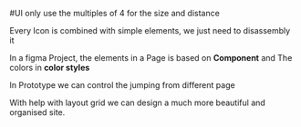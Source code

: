 #UI
only use the multiples of 4 for the size and distance

Every Icon is combined with simple elements, we just need to disassembly it

In a figma Project, the elements in a Page is based on **Component** and The colors in **color styles**

In Prototype we can control the jumping from different page

With help with layout grid we can design a much more beautiful and organised site. 